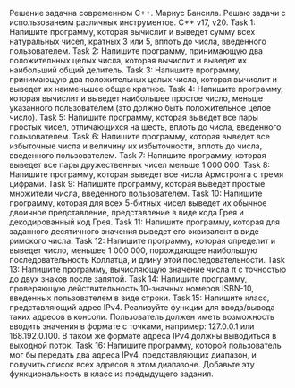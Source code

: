 Решение задачна современном C++.
Мариус Бансила.
Решаю задачи с использованеим различных инструментов.
C++ v17, v20.
Task 1: Напишите программу, которая вычислит и выведет сумму всех натуральных чисел, кратных 3 или 5, вплоть до числа, введенного пользователем.
Task 2: Напишите программу, принимающую два положительных целых числа, которая вычислит и выведет их наибольший общий делитель.
Task 3: Напишите программу, принимающую два положительных целых числа, которая вычислит и выведет их наименьшее общее кратное.
Task 4: Напишите программу, которая вычислит и выведет наибольшее простое число, меньше указанного пользователем (это должно быть положительное целое число).
Task 5: Напишите программу, которая выведет все пары простых чисел, отличающихся на шесть, вплоть до числа, введенного пользователем.
Task 6: Напишите программу, которая выведет все избыточные числа и величину их избыточности, вплоть до числа, введенного пользователем.
Task 7: Напишите программу, которая выведет все пары дружественных чисел меньше 1 000 000.
Task 8: Напишите программу, которая выведет все числа Армстронга с тремя цифрами.
Task 9: Напишите программу, которая выведет простые множители числа, введенного пользователем.
Task 10: Напишите программу, которая для всех 5-битных чисел выведет их обычное двоичное представление, представление в виде кода Грея и декодированный код Грея.
Task 11: Напишите программу, которая для заданного десятичного значения выведет его эквивалент в виде римского числа.
Task 12: Напишите программу, которая определит и выведет число, меньшее 1 000 000, порождающее наибольшую последовательность Коллатца, и длину этой последовательности.
Task 13: Напишите программу, вычисляющую значение числа π с точностью до двух знаков после запятой.
Task 14: Напишите программу, проверяющую действительность 10-значных номеров ISBN-10, введенных пользователем в виде строки.
Task 15: Напишите класс, представляющий адрес IPv4. Реализуйте функции для ввода/вывода таких адресов в консоли. 
         Пользователь должен иметь возможность вводить значения в формате с точками, например: 127.0.0.1 или 168.192.0.100.
         В таком же формате адреса IPv4 должны выводиться в выходной поток.
Task 16: Напишите программу, которой пользователь мог бы передать два адреса IPv4, представляющих диапазон, и получить список всех адресов в этом диапазоне. Добавьте эту функциональность в класс из предыдущего задания.
